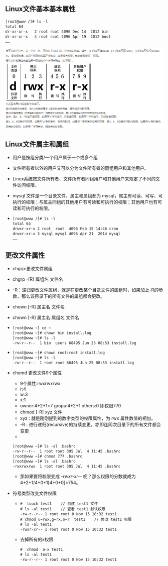 ## Linux文件基本基本属性

```
[root@www /]# ls -l
total 64
dr-xr-xr-x   2 root root 4096 Dec 14  2012 bin
dr-xr-xr-x   4 root root 4096 Apr 19  2012 boot
……
```

![](1.png)



## Linux文件属主和属组

- 用户是按组分类/一个用户属于一个或多个组

- 文件所有者以外的用户又可以分为文件所有者的同组用户和其他用户。

- Linux系统按文件所有者、文件所有者同组用户和其他用户来规定了不同的文件访问权限。

- mysql 文件是一个目录文件，属主和属组都为 mysql，属主有可读、可写、可执行的权限；与属主同组的其他用户有可读和可执行的权限；其他用户也有可读和可执行的权限。

- ```shell
  [root@www /]# ls -l
  total 64
  drwxr-xr-x 2 root  root  4096 Feb 15 14:46 cron
  drwxr-xr-x 3 mysql mysql 4096 Apr 21  2014 mysql
  ……
  ```



## 更改文件属性

- chgrp:更改文件属组
- chgrp -[R] 属组名 文件名
- -R：递归更改文件属组，就是在更改某个目录文件的属组时，如果加上-R的参数，那么该目录下的所有文件的属组都会更改。



- chown [-R] 属主名 文件名

- chown [-R] 属主名:属组名 文件名

- ```shell
  [root@www ~] cd ~
  [root@www ~]# chown bin install.log
  [root@www ~]# ls -l
  -rw-r--r--  1 bin  users 68495 Jun 25 08:53 install.log
  ```

- ```shell
  [root@www ~]# chown root:root install.log
  [root@www ~]# ls -l
  -rw-r--r--  1 root root 68495 Jun 25 08:53 install.log
  ```



- chomd 更改文件9个属性

  - 9个属性:rwxrwxrwx
  - r:4
  - w:3
  - x:1
  - owner:4+2+1=7  gropu:4+2+1 others:0 即权限770
  - chmod [-R] xyz 文件
  - xyz : 就是刚刚提到的数字类型的权限属性，为 rwx 属性数值的相加。
  - -R : 进行递归(recursive)的持续变更，亦即连同次目录下的所有文件都会变更
  - 

  ```shell
  [root@www ~]# ls -al .bashrc
  -rw-r--r--  1 root root 395 Jul  4 11:45 .bashrc
  [root@www ~]# chmod 777 .bashrc
  [root@www ~]# ls -al .bashrc
  -rwxrwxrwx  1 root root 395 Jul  4 11:45 .bashrc
  ```

  - 那如果要将权限变成 *-rwxr-xr--* 呢？那么权限的分数就成为 4+2+1/4+0+1[4+0+0]=754。



- 符号类型改变文件权限

  - ```shell
    #  touch test1    // 创建 test1 文件
    # ls -al test1    // 查看 test1 默认权限
    -rw-r--r-- 1 root root 0 Nov 15 10:32 test1
    # chmod u=rwx,g=rx,o=r  test1    // 修改 test1 权限
    # ls -al test1
    -rwxr-xr-- 1 root root 0 Nov 15 10:32 test1
    ```

  - 去掉所有的x权限

    ```shell
    #  chmod  a-x test1  
    # ls -al test1
    -rw-r--r-- 1 root root 0 Nov 15 10:32 test1
    ```

  

